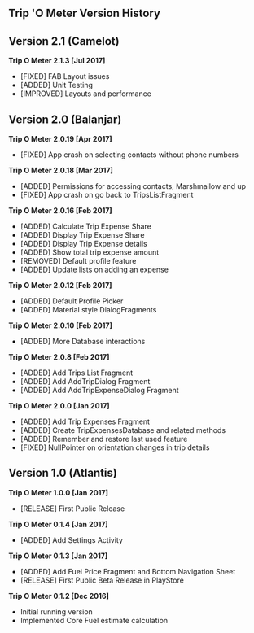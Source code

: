 ## Trip 'O Meter Version History

Version 2.1 (Camelot)
----------------------
**Trip O Meter 2.1.3 [Jul 2017]**
* [FIXED] FAB Layout issues
* [ADDED] Unit Testing
* [IMPROVED] Layouts and performance

Version 2.0 (Balanjar)
----------------------
**Trip O Meter 2.0.19 [Apr 2017]**
* [FIXED] App crash on selecting contacts without phone numbers

**Trip O Meter 2.0.18 [Mar 2017]**
* [ADDED] Permissions for accessing contacts, Marshmallow and up
* [FIXED] App crash on go back to TripsListFragment

**Trip O Meter 2.0.16 [Feb 2017]**
* [ADDED] Calculate Trip Expense Share
* [ADDED] Display Trip Expense Share
* [ADDED] Display Trip Expense details
* [ADDED] Show total trip expense amount
* [REMOVED] Default profile feature
* [ADDED] Update lists on adding an expense

**Trip O Meter 2.0.12 [Feb 2017]**
* [ADDED] Default Profile Picker
* [ADDED] Material style DialogFragments

**Trip O Meter 2.0.10 [Feb 2017]**
* [ADDED] More Database interactions

**Trip O Meter 2.0.8 [Feb 2017]**
* [ADDED] Add Trips List Fragment
* [ADDED] Add AddTripDialog Fragment
* [ADDED] Add AddTripExpenseDialog Fragment

**Trip O Meter 2.0.0 [Jan 2017]**
* [ADDED] Add Trip Expenses Fragment
* [ADDED] Create TripExpensesDatabase and related methods
* [ADDED] Remember and restore last used feature
* [FIXED] NullPointer on orientation changes in trip details

Version 1.0 (Atlantis)
----------------------
**Trip O Meter 1.0.0 [Jan 2017]**
* [RELEASE] First Public Release

**Trip O Meter 0.1.4 [Jan 2017]**
* [ADDED] Add Settings Activity

**Trip O Meter 0.1.3 [Jan 2017]**
* [ADDED] Add Fuel Price Fragment and Bottom Navigation Sheet
* [RELEASE] First Public Beta Release in PlayStore

**Trip O Meter 0.1.2 [Dec 2016]**
* Initial running version
* Implemented Core Fuel estimate calculation
